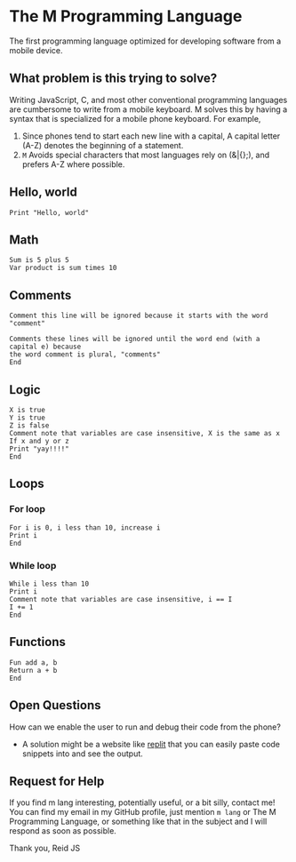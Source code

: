 # The M Programming Language
The first programming language optimized for developing software from a mobile device. 

## What problem is this trying to solve?
Writing JavaScript, C, and most other conventional programming languages are cumbersome to write from a mobile keyboard. M solves this by having a syntax that is specialized for a mobile phone keyboard. For example, 
1. Since phones tend to start each new line with a capital, A capital letter (A-Z) denotes the beginning of a statement. 
2. `M` Avoids special characters that most languages rely on (&|{};), and prefers A-Z where possible. 

## Hello, world
```
Print "Hello, world"
```

## Math
```
Sum is 5 plus 5
Var product is sum times 10
```

## Comments
```
Comment this line will be ignored because it starts with the word "comment"
```

```
Comments these lines will be ignored until the word end (with a capital e) because
the word comment is plural, "comments"
End
```

## Logic
```
X is true
Y is true
Z is false
Comment note that variables are case insensitive, X is the same as x
If x and y or z
Print "yay!!!!"
End
```

## Loops
### For loop
```
For i is 0, i less than 10, increase i
Print i
End
```
### While loop
```
While i less than 10
Print i
Comment note that variables are case insensitive, i == I
I += 1
End
```

## Functions
```
Fun add a, b
Return a + b
End
```

## Open Questions
How can we enable the user to run and debug their code from the phone?
  - A solution might be a website like [replit](https://replit.com/) that you can easily paste code snippets into and see the output. 


## Request for Help
If you find m lang interesting, potentially useful, or a bit silly, contact me! You can find my email in my GitHub profile, just mention `m lang` or The M Programming Language, or something like that in the subject and I will respond as soon as possible. 

Thank you,
Reid JS
